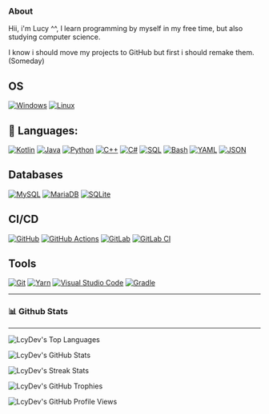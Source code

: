 ### About
  Hii, i'm Lucy ^^, I learn programming by myself in my free time, but also studying computer science.
  
  I know i should move my projects to GitHub but first i should remake them. (Someday)

## OS
[![Windows](https://img.shields.io/badge/-Windows-%230078D6?style=for-the-badge&logo=windows&logoColor=white)](https://www.microsoft.com/en-us/windows)
[![Linux](https://img.shields.io/badge/-Linux-%23FCC624?style=for-the-badge&logo=linux&logoColor=black)](https://www.linux.org/)


## 📝 Languages:
[![Kotlin](https://img.shields.io/badge/-Kotlin-%230095D5?style=for-the-badge&logo=kotlin&logoColor=white)](https://kotlinlang.org/)
[![Java](https://img.shields.io/badge/-Java-%23ED8B00?style=for-the-badge&logo=java&logoColor=white)](https://www.java.com/)
[![Python](https://img.shields.io/badge/-Python-%233776AB?style=for-the-badge&logo=python&logoColor=white)](https://www.python.org/)
[![C++](https://img.shields.io/badge/-C++-%2300599C?style=for-the-badge&logo=c%2B%2B&logoColor=white)](https://isocpp.org/)
[![C#](https://img.shields.io/badge/-C%23-%23239120?style=for-the-badge&logo=c-sharp&logoColor=white)](https://docs.microsoft.com/en-us/dotnet/csharp/)
[![SQL](https://img.shields.io/badge/-SQL-%2300f?style=for-the-badge&logo=postgresql&logoColor=white)](https://www.postgresql.org/)
[![Bash](https://img.shields.io/badge/-Bash-%2339457E?style=for-the-badge&logo=gnu-bash&logoColor=white)](https://www.gnu.org/software/bash/)
[![YAML](https://img.shields.io/badge/-YAML-%23FF0000?style=for-the-badge&logo=yaml&logoColor=white)](https://yaml.org/)
[![JSON](https://img.shields.io/badge/-JSON-%23000000?style=for-the-badge&logo=json&logoColor=white)](https://www.json.org/json-en.html)

## Databases
[![MySQL](https://img.shields.io/badge/-MySQL-%234479A1?style=for-the-badge&logo=mysql&logoColor=white)](https://www.mysql.com/)
[![MariaDB](https://img.shields.io/badge/-MariaDB-%2300f?style=for-the-badge&logo=mariadb&logoColor=white)](https://mariadb.org/)
[![SQLite](https://img.shields.io/badge/-SQLite-%23003B57?style=for-the-badge&logo=sqlite&logoColor=white)](https://www.sqlite.org/index.html)

## CI/CD
[![GitHub](https://img.shields.io/badge/-GitHub-%23121011?style=for-the-badge&logo=github&logoColor=white)](https://github.com)
[![GitHub Actions](https://img.shields.io/badge/-GitHub%20Actions-%232671E5?style=for-the-badge&logo=github-actions&logoColor=white)](https://github.com)
[![GitLab](https://img.shields.io/badge/-GitLab-%23181717?style=for-the-badge&logo=gitlab&logoColor=white)](https://gitlab.com/)
[![GitLab CI](https://img.shields.io/badge/-GitLab%20CI-%23181717?style=for-the-badge&logo=gitlab&logoColor=white)](https://about.gitlab.com/stages-devops-lifecycle/continuous-integration/)

## Tools
[![Git](https://img.shields.io/badge/-Git-%23F05032?style=for-the-badge&logo=git&logoColor=white)](https://git-scm.com/)
[![Yarn](https://img.shields.io/badge/-Yarn-%232C8EBB?style=for-the-badge&logo=yarn&logoColor=white)](https://yarnpkg.com/)
[![Visual Studio Code](https://img.shields.io/badge/-Visual%20Studio%20Code-%23007ACC?style=for-the-badge&logo=visual-studio-code&logoColor=white)](https://code.visualstudio.com/)
[![Gradle](https://img.shields.io/badge/-Gradle-%2302303A?style=for-the-badge&logo=gradle&logoColor=white)](https://gradle.org/)

<!---
  - **GDScript**
  - **Rust**
-->

---
### 📊 Github Stats
__ __

<!---
<div align="center">

![](https://github-readme-streak-stats.herokuapp.com/?user=LcyDev&count_private=true&show_icons=true&theme=radical&hide_border=true&hide_title=true)
	
![](https://github-readme-stats.vercel.app/api?username=LcyDev&theme=radical&hide_border=true)

![](https://github-readme-stats.vercel.app/api/top-langs/?username=LcyDev&exclude_repo=Aang&layout=compacthide_border=true&theme=radical&hide_border=true)
-->

</div>

![LcyDev's Top Languages](https://github-readme-stats.vercel.app/api/top-langs/?username=LcyDev&layout=compact&theme=dark&hide_border=true)

![LcyDev's GitHub Stats](https://github-readme-stats.vercel.app/api?username=LcyDev&show_icons=true&theme=dark&count_private=true&include_all_commits=true&hide_border=true)

![LcyDev's Streak Stats](https://github-readme-streak-stats.herokuapp.com/?user=LcyDev&theme=dark&hide_border=true)
<!---
![LcyDev's Wakatime Stats](https://github-readme-stats.vercel.app/api/wakatime?username=LcyDev&theme=dark&hide_border=true&langs_count=15&layout=compact&hide=other,xml,text&custom_title=Language%20Experience)
![LcyDev's GitHub Activity Graph](https://activity-graph.herokuapp.com/graph?username=LcyDev&theme=github&hide_border=true)
-->
![LcyDev's GitHub Trophies](https://github-profile-trophy.vercel.app/?username=LcyDev&theme=darkhub&no-bg=true&no-frame=true&margin-w=30)

<!---
## Github Repositories
[![ServerAdditions](https://github-readme-stats.vercel.app/api/pin/?username=LcyDev&repo=ServerAdditions&theme=dark&hide_border=true)](https://github.com/LcyDev/ServerAdditions)
[![Prefixer](https://github-readme-stats.vercel.app/api/pin/?username=LcyDev&repo=Prefixer&theme=dark&hide_border=true)](https://github.com/LcyDev/Prefixer)
[![ZStart](https://github-readme-stats.vercel.app/api/pin/?username=LcyDev&repo=ZStart&theme=dark&hide_border=true)](https://github.com/LcyDev/ZStart)
-->


![LcyDev's GitHub Profile Views](https://komarev.com/ghpvc/?username=LcyDev&color=blue&style=for-the-badge)
